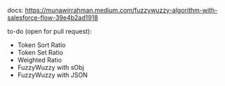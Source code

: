 docs: https://munawirrahman.medium.com/fuzzywuzzy-algorithm-with-salesforce-flow-39e4b2ad1918

to-do (open for pull request):
- Token Sort Ratio
- Token Set Ratio
- Weighted Ratio
- FuzzyWuzzy with sObj
- FuzzyWuzzy with JSON